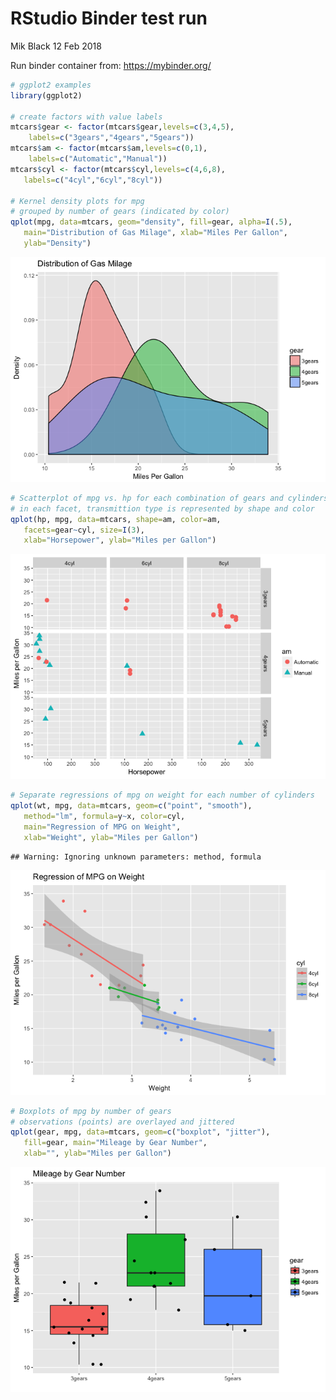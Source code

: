 RStudio Binder test run
================
Mik Black
12 Feb 2018

Run binder container from: <https://mybinder.org/>

``` r
# ggplot2 examples
library(ggplot2)

# create factors with value labels
mtcars$gear <- factor(mtcars$gear,levels=c(3,4,5),
    labels=c("3gears","4gears","5gears"))
mtcars$am <- factor(mtcars$am,levels=c(0,1),
    labels=c("Automatic","Manual"))
mtcars$cyl <- factor(mtcars$cyl,levels=c(4,6,8),
   labels=c("4cyl","6cyl","8cyl"))

# Kernel density plots for mpg
# grouped by number of gears (indicated by color)
qplot(mpg, data=mtcars, geom="density", fill=gear, alpha=I(.5),
   main="Distribution of Gas Milage", xlab="Miles Per Gallon",
   ylab="Density")
```

![](index_files/figure-markdown_github/unnamed-chunk-1-1.png)

``` r
# Scatterplot of mpg vs. hp for each combination of gears and cylinders
# in each facet, transmittion type is represented by shape and color
qplot(hp, mpg, data=mtcars, shape=am, color=am,
   facets=gear~cyl, size=I(3),
   xlab="Horsepower", ylab="Miles per Gallon")
```

![](index_files/figure-markdown_github/unnamed-chunk-1-2.png)

``` r
# Separate regressions of mpg on weight for each number of cylinders
qplot(wt, mpg, data=mtcars, geom=c("point", "smooth"),
   method="lm", formula=y~x, color=cyl,
   main="Regression of MPG on Weight",
   xlab="Weight", ylab="Miles per Gallon")
```

    ## Warning: Ignoring unknown parameters: method, formula

![](index_files/figure-markdown_github/unnamed-chunk-1-3.png)

``` r
# Boxplots of mpg by number of gears
# observations (points) are overlayed and jittered
qplot(gear, mpg, data=mtcars, geom=c("boxplot", "jitter"),
   fill=gear, main="Mileage by Gear Number",
   xlab="", ylab="Miles per Gallon")
```

![](index_files/figure-markdown_github/unnamed-chunk-1-4.png)
